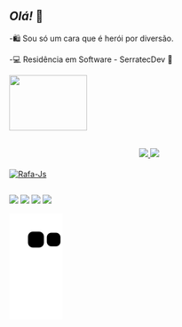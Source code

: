 ## **_Olá!_** 👋

-🛍️ Sou só um cara que é herói por diversão.

-💻 Residência em Software - SerratecDev 🌱

<img src="https://c.tenor.com/7rkESXPrQ0YAAAAi/saitama.gif" width="140" height="100"/>

##

<div align="center">
  <a href="https://github.com/J-Pedro0">
  <img height="164em" src="https://github-readme-stats.vercel.app/api?username=J-Pedr0&show_icons=true&theme=highcontrast&include_all_commits=true&count_private=true"/>
  <img height="170em" src="https://github-readme-stats.vercel.app/api/top-langs/?username=J-Pedr0&layout=compact&langs_count=7&theme=highcontrast"/>
</div>

<div style="display: inline_block"><br>
  <img align="center" alt="Rafa-Js" height="70" width="70" <img src="https://cdn.jsdelivr.net/gh/devicons/devicon/icons/java/java-original-wordmark.svg"/>
    
</div>

##

<div>
<a href="https://www.facebook.com/josepedro.nolasco" target="_blank"><img src="https://img.shields.io/badge/Facebook-1877F2?style=for-the-badge&logo=facebook&logoColor=white" target="_blank"></a>
  <a href="https://www.instagram.com/nolasco_josepedro" target="_blank"><img src="https://img.shields.io/badge/-Instagram-%23E4405F?style=for-the-badge&logo=instagram&logoColor=white" target="_blank"></a>
  <a href="https://www.linkedin.com/in/josé-pedro-nolasco-31a057221" target="_blank"><img src="https://img.shields.io/badge/-LinkedIn-%230077B5?style=for-the-badge&logo=linkedin&logoColor=white" target="_blank"></a> 
  <a href = "mailto:jpnolasco70@gmail.com"><img src="https://img.shields.io/badge/-Gmail-%23333?style=for-the-badge&logo=gmail&logoColor=white" target="_blank"></a>
</div>
  
  
  
  ![snake gif](https://github.com/AquinoMatheus16/AquinoMatheus16/blob/output/github-contribution-grid-snake.svg)
  
  
  
  
  
  
